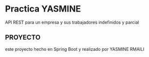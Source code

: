 # Practica YASMINE

API REST para un empresa y sus trabajadores indefinidos y parcial 



## PROYECTO 

este proyecto hecho en Spring Boot 
y realizado por YASMINE RMAILI
